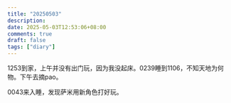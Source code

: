 ```yaml
---
title: "20250503"
description: 
date: 2025-05-03T12:53:06+08:00
comments: true
draft: false
tags: ["diary"]
---
```

1253到家，上午并没有出门玩，因为我没起床。0239睡到1106，不知天地为何物。下午去摘pao。

0043来入睡，发现萨米用新角色打好玩。